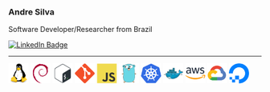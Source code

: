 

  ### Andre Silva
  
  Software Developer/Researcher from Brazil
  
  <div id="badges">
      <a href="https://www.linkedin.com/in/andreswebs/" target="_blank" rel="noreferrer noopener" >
          <img src="https://img.shields.io/badge/LinkedIn-blue?logo=linkedin&logoColor=white" alt="LinkedIn Badge" />
      </a> 
  </div>
  <hr />
  <div id="tools">
      <img src="https://github.com/devicons/devicon/blob/master/icons/linux/linux-original.svg" title="" **alt="" width="40" height="40"/>      
      <img src="https://github.com/devicons/devicon/blob/master/icons/debian/debian-plain.svg" title="debian" **alt="debian" width="40" height="40"/>
      <img src="https://github.com/devicons/devicon/blob/master/icons/bash/bash-original.svg" title="bash" **alt="bash" width="40" height="40"/>
      <img src="https://github.com/devicons/devicon/blob/master/icons/git/git-original.svg" title="git" **alt="git" width="40" height="40"/>
      <img src="https://github.com/devicons/devicon/blob/master/icons/javascript/javascript-original.svg" title="javascript" **alt="javascript" width="40" height="40"/>
      <img src="https://github.com/devicons/devicon/blob/master/icons/go/go-original.svg" title="golang" **alt="golang" width="40" height="40"/>
      <img src="https://github.com/devicons/devicon/blob/master/icons/kubernetes/kubernetes-plain.svg" title="kubernetes" **alt="kubernetes" width="40" height="40"/>
      <img src="https://github.com/devicons/devicon/blob/master/icons/docker/docker-original.svg" title="docker" **alt="docker" width="40" height="40"/>
      <img src="https://github.com/devicons/devicon/blob/master/icons/amazonwebservices/amazonwebservices-original-wordmark.svg" title="aws" **alt="aws" width="40" height="40"/>
      <img src="https://github.com/devicons/devicon/blob/master/icons/googlecloud/googlecloud-original.svg" title="googlecloud" **alt="googlecloud" width="40" height="40"/>
      <img src="https://github.com/devicons/devicon/blob/master/icons/digitalocean/digitalocean-original.svg" title="digitalocean" **alt="digitalocean" width="40" height="40"/>
  </div>
  
  
<!--

<div id="header" align="center">      
    <img src="" title="" **alt="" width="40" height="40"/>
    <img src="" title="" **alt="" width="40" height="40"/>
    <img src="" title="" **alt="" width="40" height="40"/>
</div>
-->

